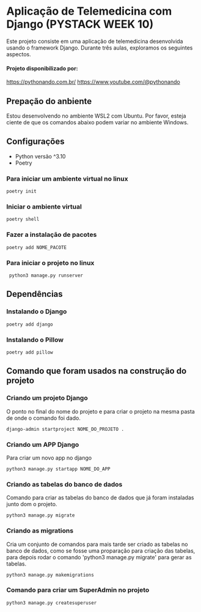 
# Aplicação de Telemedicina com Django (PYSTACK WEEK 10)
Este projeto consiste em uma aplicação de telemedicina desenvolvida usando o framework Django. Durante três aulas, exploramos os seguintes aspectos.

#### Projeto disponibilizado por:
https://pythonando.com.br/
https://www.youtube.com/@pythonando

## Prepação do anbiente
Estou desenvolvendo no ambiente WSL2 com Ubuntu. 
Por favor, esteja ciente de que os comandos abaixo podem variar no ambiente Windows.

## Configurações
- Python versão ^3.10
- Poetry

### Para iniciar um ambiente virtual no linux
````
poetry init
````
### Iniciar o ambiente virtual
````
poetry shell
````
### Fazer a instalação de pacotes
````
poetry add NOME_PACOTE
````

### Para iniciar o projeto no linux
````
 python3 manage.py runserver
````

## Dependências
### Instalando o Django
````
poetry add django
````
### Instalando o Pillow
````
poetry add pillow
````

## Comando que foram usados na construção do projeto
### Criando um projeto Django
O ponto no final do nome do projeto e para criar o projeto na mesma pasta de onde o comando foi dado.
````
django-admin startproject NOME_DO_PROJETO . 
````
### Criando um APP Django
Para criar um novo app no django
````
python3 manage.py startapp NOME_DO_APP
````
### Criando as tabelas do banco de dados
Comando para criar as tabelas do banco de dados que já foram instaladas junto dom o projeto.
````
python3 manage.py migrate
````
### Criando as migrations
Cria um conjunto de comandos para mais tarde ser criado as tabelas no banco de dados, como se fosse uma proparação para criação das tabelas, para depois rodar o comando 'python3 manage.py migrate' para gerar as tabelas. 
````
python3 manage.py makemigrations 
````
### Comando para criar um SuperAdmin no projeto
````
python3 manage.py createsuperuser
````